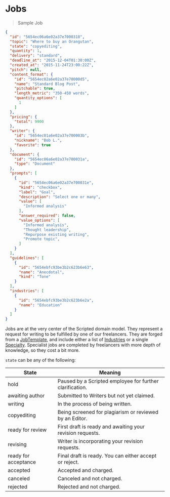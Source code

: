 # Jobs

> Sample Job

```json
{
  "id": "5654ec06a6e02a37e7000318",
  "topic": "Where to buy an Orangutan",
  "state": "copyediting",
  "quantity": 1,
  "delivery": "standard",
  "deadline_at": "2015-12-04T01:30:00Z",
  "created_at": "2015-11-24T23:00:22Z",
  "pitch": null,
  "content_format": {
    "id": "5654ec02a6e02a37e70000d5",
    "name": "Standard Blog Post",
    "pitchable": true,
    "length_metric": "350-450 words",
    "quantity_options": [
      1
    ]
  },
  "pricing": {
    "total": 9900
  },
  "writer": {
    "id": "5654ec01a6e02a37e700003b",
    "nickname": "Bob L.",
    "favorite": true
  },
  "document": {
    "id": "5654ec06a6e02a37e700031a",
    "type": "Document"
  },
  "prompts": [
    {
      "id": "5654ec06a6e02a37e700031e",
      "kind": "checkbox",
      "label": "Goal",
      "description": "Select one or many",
      "value": [
        "Informed analysis"
      ],
      "answer_required": false,
      "value_options": [
        "Informed analysis",
        "Thought leadership",
        "Repurpose existing writing",
        "Promote topic",
      ]
    }
  ],
  "guidelines": [
    {
      "id": "5654ebfc93be3b2c623b6e63",
      "name": "Anecdotal",
      "kind": "Tone"
    }
  ],
  "industries": [
    {
      "id": "5654ebfc93be3b2c623b6e2a",
      "name": "Education"
    }
  ]
}
```

Jobs are at the very center of the Scripted domain model. They represent a request for writing to be fulfilled by one of our freelancers. They are forged from a [JobTemplate](#job-templates), and include either a list of [Industries](#industries) or a single [Specialty](#specialties). Specialist jobs are completed by freelancers with more depth of knowledge, so they cost a bit more.

`state` can be any of the following:


State | Meaning
---------- | -------
hold  |  Paused by a Scripted employee for further clarification.
awaiting author  |  Submitted to Writers but not yet claimed.
writing  |  In the process of being written.
copyediting  |  Being screened for plagiarism or reviewed by an Editor.
ready for review  |  First draft is ready and awaiting your revision requests.
revising  |  Writer is incorporating your revision requests.
ready for acceptance  |  Final draft is ready. You can either accept or reject.
accepted  |  Accepted and charged.
canceled  |  Canceled and not charged.
rejected  |  Rejected and not charged.

